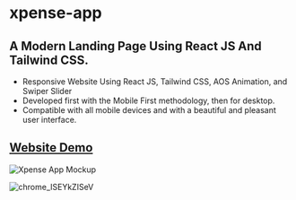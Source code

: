 # xpense-app

## A Modern Landing Page Using React JS And Tailwind CSS.

- Responsive Website Using React JS, Tailwind CSS, AOS Animation, and Swiper Slider
- Developed first with the Mobile First methodology, then for desktop.
- Compatible with all mobile devices and with a beautiful and pleasant user interface.

## [Website Demo](https://xpense-app-ali.vercel.app/)

![Xpense App Mockup](https://user-images.githubusercontent.com/62913154/192901959-a8c68af3-af3a-43b1-8b4f-e6f9ea0611a0.png)

![chrome_ISEYkZISeV](https://user-images.githubusercontent.com/62913154/192896933-4daf0f03-70bc-40f7-af9a-9cb6ec04d402.png)
